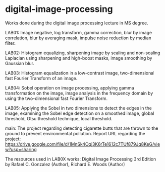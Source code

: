 # digital-image-processing
Works done during the digital image processing lecture in MS degree.

LAB01: Image negative, log transform, gamma correction, blur by image correlation, blur by averaging mask, impulse noise reduction by median filter.

LAB02: Histogram equalizing, sharpening image by scaling and non-scaling Laplacian using sharpening and high-boost masks, image smoothing by Gaussian blur.

LAB03: Histogram equalization in a low-contrast image, two-dimensional fast Fourier Transform of an image.

LAB04: Sobel operation on image processing, applying gamma transformation on the image, image analysis in the frequency domain by using the two-dimensional fast Fourier Transform.

LAB05: Applying the Sobel in two dimensions to detect the edges in the image, examining the Sobel edge detection on a smoothed image, global threshold, Otsu threshold technique, local threshold.

main: The project regarding detecting cigarette butts that are thrown to the ground to prevent environmental pollution.
Report URL regarding the project: https://drive.google.com/file/d/1MnSk4Oqj3K6rTe1612c7TUf879Jq8KeG/view?usp=sharing

The resources used in LAB0X works: Digital Image Processing 3rd Edition by Rafael C. Gonzalez (Author), Richard E. Woods (Author)

